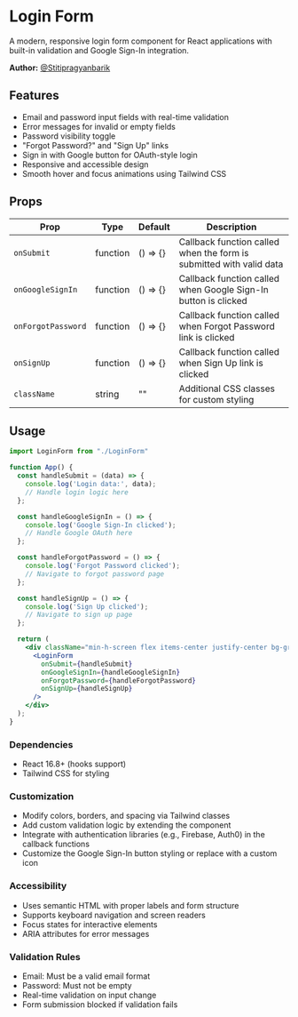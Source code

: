 # Login Form

A modern, responsive login form component for React applications with built-in validation and Google Sign-In integration.

**Author:** [@Stitipragyanbarik](https://github.com/Stitipragyanbarik)

## Features

- Email and password input fields with real-time validation
- Error messages for invalid or empty fields
- Password visibility toggle
- "Forgot Password?" and "Sign Up" links
- Sign in with Google button for OAuth-style login
- Responsive and accessible design
- Smooth hover and focus animations using Tailwind CSS

## Props

| Prop              | Type     | Default     | Description                                             |
| ----------------- | -------- | ----------- | ------------------------------------------------------- |
| `onSubmit`        | function | () => {}    | Callback function called when the form is submitted with valid data |
| `onGoogleSignIn`  | function | () => {}    | Callback function called when Google Sign-In button is clicked |
| `onForgotPassword`| function | () => {}    | Callback function called when Forgot Password link is clicked |
| `onSignUp`        | function | () => {}    | Callback function called when Sign Up link is clicked |
| `className`       | string   | ""          | Additional CSS classes for custom styling               |

## Usage

```jsx
import LoginForm from "./LoginForm"

function App() {
  const handleSubmit = (data) => {
    console.log('Login data:', data);
    // Handle login logic here
  };

  const handleGoogleSignIn = () => {
    console.log('Google Sign-In clicked');
    // Handle Google OAuth here
  };

  const handleForgotPassword = () => {
    console.log('Forgot Password clicked');
    // Navigate to forgot password page
  };

  const handleSignUp = () => {
    console.log('Sign Up clicked');
    // Navigate to sign up page
  };

  return (
    <div className="min-h-screen flex items-center justify-center bg-gray-100">
      <LoginForm
        onSubmit={handleSubmit}
        onGoogleSignIn={handleGoogleSignIn}
        onForgotPassword={handleForgotPassword}
        onSignUp={handleSignUp}
      />
    </div>
  );
}
```

### Dependencies

- React 16.8+ (hooks support)
- Tailwind CSS for styling

### Customization

- Modify colors, borders, and spacing via Tailwind classes
- Add custom validation logic by extending the component
- Integrate with authentication libraries (e.g., Firebase, Auth0) in the callback functions
- Customize the Google Sign-In button styling or replace with a custom icon

### Accessibility

- Uses semantic HTML with proper labels and form structure
- Supports keyboard navigation and screen readers
- Focus states for interactive elements
- ARIA attributes for error messages

### Validation Rules

- Email: Must be a valid email format
- Password: Must not be empty
- Real-time validation on input change
- Form submission blocked if validation fails
